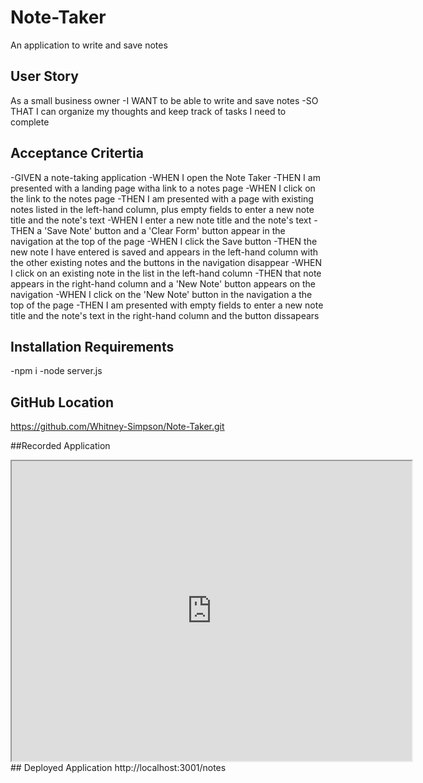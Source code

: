 # Note-Taker
An application to write and save notes

## User Story
As a small business owner 
-I WANT to be able to write and save notes
-SO THAT I can organize my thoughts and keep track of tasks I need to complete

## Acceptance Critertia
-GIVEN a note-taking application
-WHEN I open the Note Taker
-THEN I am presented with a landing page witha link to a notes page
-WHEN I click on the link to the notes page
-THEN I am presented with a page with existing notes listed in the left-hand column, plus empty fields to enter a new note title and the note's text
-WHEN I enter a new note title and the note's text
-THEN a 'Save Note' button and a 'Clear Form' button appear in the navigation at the top of the page
-WHEN I click the Save button
-THEN the new note I have entered is saved and appears in the left-hand column with the other existing notes and the buttons in the navigation disappear
-WHEN I click on an existing note in the list in the left-hand column
-THEN that note appears in the right-hand column and a 'New Note' button appears on the navigation
-WHEN I click on the 'New Note' button in the navigation a the top of the page
-THEN I am presented with empty fields to enter a new note title and the note's text in the right-hand column and the button dissapears

## Installation Requirements
-npm i
-node server.js
## GitHub Location
https://github.com/Whitney-Simpson/Note-Taker.git

##Recorded Application
<iframe src="https://drive.google.com/file/d/1foJy5bo79jB4d95UgScjIFuNBcLUGRNv/preview" width="640" height="480"></iframe>
## Deployed Application
http://localhost:3001/notes
